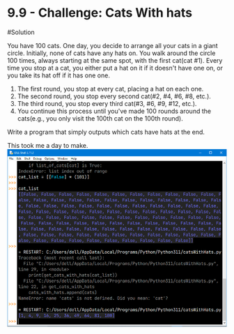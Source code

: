 # 9.9 - Challenge: Cats With hats
#Solution


You have 100 cats.
One day, you decide to arrange all your cats in a giant circle. Initially, none of cats have any hats on. You walk around the circle 100 times, always starting at the same spot, with the first cat(cat #1). Every time you stop at a cat, you either put a hat on it if it doesn't have one on, or you take its hat off if it has one one.

1. The first round, you stop at every cat, placing a hat on each one.
2. The second round, you stop every second cat(#2, #4, #6, #8, etc.).
3. The third round, you stop every third cat(#3, #6, #9, #12, etc.).
4. You continue this process until you've made 100 rounds around the cats(e.g., you only visit the 100th cat on the 100th round).

Write a program that simply outputs which cats have hats at the end.

This took me a day to make.
<br>
![My solution](/cAtSwItHhAtS2.PNG)
